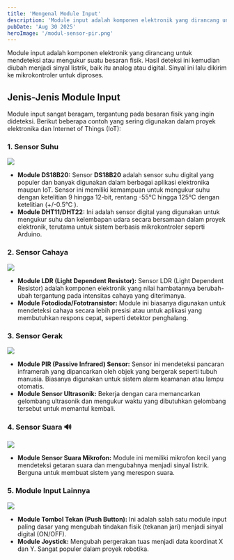 ```yaml
---
title: 'Mengenal Module Input'
description: 'Module input adalah komponen elektronik yang dirancang untuk mendeteksi atau mengukur suatu besaran fisik. Hasil deteksi ini kemudian diubah menjadi sinyal listrik, baik itu analog atau digital. Sinyal ini lalu dikirim ke mikrokontroler untuk diproses.'
pubDate: 'Aug 30 2025'
heroImage: '/modul-sensor-pir.png'
---
```


Module input adalah komponen elektronik yang dirancang untuk mendeteksi atau mengukur suatu besaran fisik. Hasil deteksi ini kemudian diubah menjadi sinyal listrik, baik itu analog atau digital. Sinyal ini lalu dikirim ke mikrokontroler untuk diproses.

## Jenis-Jenis Module Input
Module input sangat beragam, tergantung pada besaran fisik yang ingin dideteksi. Berikut beberapa contoh yang sering digunakan dalam proyek elektronika dan Internet of Things (IoT):

### 1. Sensor Suhu
![](/suhu-ds18b20.png)
- **Module DS18B20:** Sensor **DS18B20** adalah sensor suhu digital yang populer dan banyak digunakan dalam berbagai aplikasi elektronika maupun IoT. Sensor ini memiliki kemampuan untuk mengukur suhu dengan ketelitian 9 hingga 12-bit, rentang -55°C hingga 125°C dengan ketelitian (+/-0.5°C ).
- **Module DHT11/DHT22:** Ini adalah sensor digital yang digunakan untuk mengukur suhu dan kelembapan udara secara bersamaan dalam proyek elektronik, terutama untuk sistem berbasis mikrokontroler seperti Arduino.

### 2. Sensor Cahaya
![](/modul-sensor-ldr.png)
- **Module LDR (Light Dependent Resistor):** Sensor LDR (Light Dependent Resistor) adalah komponen elektronik yang nilai hambatannya berubah-ubah tergantung pada intensitas cahaya yang diterimanya.
- **Module Fotodioda/Fototransistor:** Module ini biasanya digunakan untuk mendeteksi cahaya secara lebih presisi atau untuk aplikasi yang membutuhkan respons cepat, seperti detektor penghalang.

### 3. Sensor Gerak
![](/modul-sensor-pir.png)
- **Module PIR (Passive Infrared) Sensor:** Sensor ini mendeteksi pancaran inframerah yang dipancarkan oleh objek yang bergerak seperti tubuh manusia. Biasanya digunakan untuk sistem alarm keamanan atau lampu otomatis.
- **Module Sensor Ultrasonik:** Bekerja dengan cara memancarkan gelombang ultrasonik dan mengukur waktu yang dibutuhkan gelombang tersebut untuk memantul kembali.

### 4. Sensor Suara 🔊
![](/modul-sensor-mic.png)
- **Module Sensor Suara Mikrofon:** Module ini memiliki mikrofon kecil yang mendeteksi getaran suara dan mengubahnya menjadi sinyal listrik. Berguna untuk membuat sistem yang merespon suara.

### 5. Module Input Lainnya
![](/module-joystick.png)
- **Module Tombol Tekan (Push Button):** Ini adalah salah satu module input paling dasar yang mengubah tindakan fisik (tekanan jari) menjadi sinyal digital (ON/OFF).
- **Module Joystick:** Mengubah pergerakan tuas menjadi data koordinat X dan Y. Sangat populer dalam proyek robotika.
